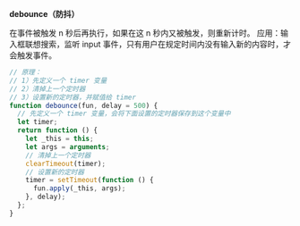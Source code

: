 **debounce（防抖）**

在事件被触发 n 秒后再执行，如果在这 n 秒内又被触发，则重新计时。
应用：输入框联想搜索，监听 input 事件，只有用户在规定时间内没有输入新的内容时，才会触发事件。

```js
// 原理：
// 1）先定义一个 timer 变量
// 2）清掉上一个定时器
// 3）设置新的定时器，并赋值给 timer
function debounce(fun, delay = 500) {
  // 先定义一个 timer 变量，会将下面设置的定时器保存到这个变量中
  let timer;
  return function () {
    let _this = this;
    let args = arguments;
    // 清掉上一个定时器
    clearTimeout(timer);
    // 设置新的定时器
    timer = setTimeout(function () {
      fun.apply(_this, args);
    }, delay);
  };
}
```
